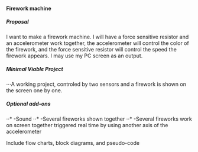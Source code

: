 #### Firework machine

##### Proposal
I want to make a firework machine. I will have a force sensitive resistor and an accelerometer work together, the accelerometer will control the color of the firework, and the force sensitive resistor will control the speed the firework appears. I may use my PC screen as an output.

##### Minimal Viable Project
⋅⋅⋅A working project, controled by two sensors and a firework is shown on the screen one by one.

##### Optional add-ons
⋅⋅* -Sound
⋅⋅* -Several fireworks shown together
⋅⋅* -Several fireworks work on screen together triggered real time by using another axis of the accelerometer

Include flow charts, block diagrams, and pseudo-code
